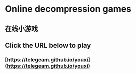    #  Online decompression games
## 在线小游戏
  ## Click the URL below to play


### [https://telegeam.github.io/youxi](https://telegeam.github.io/youxi)
